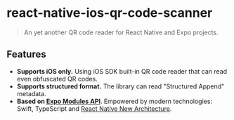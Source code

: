 # react-native-ios-qr-code-scanner

> An yet another QR code reader for React Native and Expo projects.

## Features

- **Supports iOS only.** Using iOS SDK built-in QR code reader that can read even obfuscated QR codes.
- **Supports structured format.** The library can read "Structured Append" metadata.
- **Based on [Expo Modules API](https://docs.expo.dev/modules/overview/)**. Empowered by modern technologies: Swift, TypeScript and [React Native New Architecture](https://reactnative.dev/docs/the-new-architecture/landing-page).
